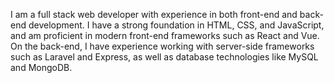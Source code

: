 I am a full stack web developer with experience in both front-end and back-end development. I have a strong foundation in HTML, CSS, and JavaScript, and am proficient in modern front-end frameworks such as React and Vue. On the back-end, I have experience working with server-side frameworks such as Laravel and Express, as well as database technologies like MySQL and MongoDB.